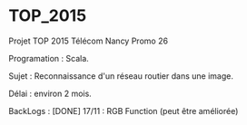 # TOP_2015

Projet TOP 2015 Télécom Nancy Promo 26

Programation : Scala.

Sujet : Reconnaissance d'un réseau routier dans une image.

Délai : environ 2 mois.



BackLogs :
  [DONE] 17/11 : RGB Function (peut être améliorée)
  
  
